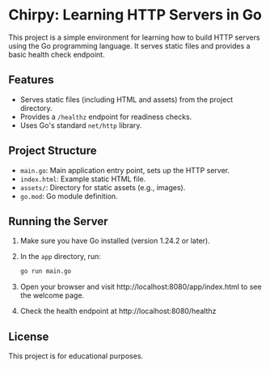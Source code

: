 # Chirpy: Learning HTTP Servers in Go

This project is a simple environment for learning how to build HTTP servers using the Go programming language. It serves static files and provides a basic health check endpoint.

## Features

- Serves static files (including HTML and assets) from the project directory.
- Provides a `/healthz` endpoint for readiness checks.
- Uses Go's standard `net/http` library.

## Project Structure

- `main.go`: Main application entry point, sets up the HTTP server.
- `index.html`: Example static HTML file.
- `assets/`: Directory for static assets (e.g., images).
- `go.mod`: Go module definition.

## Running the Server

1. Make sure you have Go installed (version 1.24.2 or later).
2. In the `app` directory, run:

   ```sh
   go run main.go
   ```

3. Open your browser and visit http://localhost:8080/app/index.html to see the welcome page.
4. Check the health endpoint at http://localhost:8080/healthz

## License

This project is for educational purposes.
